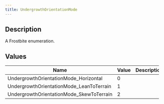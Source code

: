 ```yaml
---
title: UndergrowthOrientationMode
---
```

## Description

A Frostbite enumeration.

## Values

| Name                                      | Value | Description |
| ----------------------------------------- | ----- | ----------- |
| UndergrowthOrientationMode\_Horizontal    | 0     |             |
| UndergrowthOrientationMode\_LeanToTerrain | 1     |             |
| UndergrowthOrientationMode\_SkewToTerrain | 2     |             |
